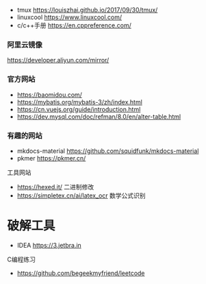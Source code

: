 
- tmux https://louiszhai.github.io/2017/09/30/tmux/
- linuxcool https://www.linuxcool.com/
- c/c++手册 https://en.cppreference.com/

### 阿里云镜像

https://developer.aliyun.com/mirror/

### 官方网站

- https://baomidou.com/
- https://mybatis.org/mybatis-3/zh/index.html
- https://cn.vuejs.org/guide/introduction.html
- https://dev.mysql.com/doc/refman/8.0/en/alter-table.html

### 有趣的网站

- mkdocs-material https://github.com/squidfunk/mkdocs-material
- pkmer https://pkmer.cn/

工具网站
- https://hexed.it/  二进制修改
- https://simpletex.cn/ai/latex_ocr 数学公式识别

# 破解工具

- IDEA https://3.jetbra.in



C编程练习

- https://github.com/begeekmyfriend/leetcode